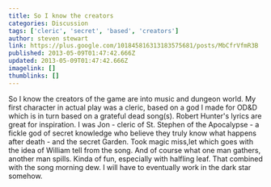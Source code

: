 ```yaml
---
title: So I know the creators
categories: Discussion
tags: ['cleric', 'secret', 'based', 'creators']
author: steven stewart
link: https://plus.google.com/101845816313183575681/posts/MbCfrVfmR3B
published: 2013-05-09T01:47:42.666Z
updated: 2013-05-09T01:47:42.666Z
imagelink: []
thumblinks: []
---
```


So I know the creators of the game are into music and dungeon world. My first character in actual play was a cleric, based on a god I made for OD&amp;D which is in turn based on a grateful dead song(s). Robert Hunter&#39;s lyrics are great for inspiration. I was Jon - cleric of St. Stephen of the Apocalypse - a fickle god of secret knowledge who believe they truly know what happens after death - and the secret Garden. Took magic miss,let which goes with the idea of William tell from the song. And of course what one man gathers, another man spills. Kinda of fun, especially with halfling leaf. That combined with the song morning dew. I will have to eventually work in the dark star somehow. 